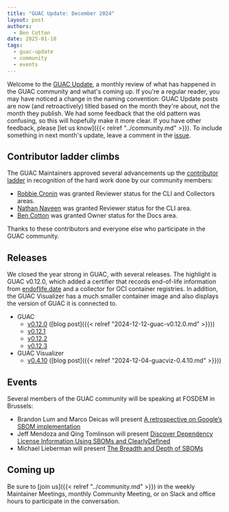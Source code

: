 ```yaml
---
title: "GUAC Update: December 2024"
layout: post
authors: 
  - Ben Cotton
date: 2025-01-10
tags:
  - guac-update
  - community
  - events
---
```


Welcome to the [GUAC Update](/tags/guac-update), a monthly review of what has happened in the GUAC community and what's coming up.
If you're a regular reader, you may have noticed a change in the naming convention:
GUAC Update posts are now (and retroactively) titled based on the month they're about, not the month they publish.
We had some feedback that the old pattern was confusing, so this will hopefully make it more clear.
If you have other feedback, please [let us know]({{< relref "../community.md" >}}).
To include something in next month's update, leave a comment in the [issue](https://github.com/guacsec/guac-landing/issues/121).

## Contributor ladder climbs

The GUAC Maintainers approved several advancements up the [contributor ladder](https://guac.sh/contributing/#contributor-ladder) in recognition of the hard work done by our community members:

* [Robbie Cronin](https://github.com/robert-cronin) was granted Reviewer status for the CLI and Collectors areas.
* [Nathan Naveen](https://github.com/nathannaveen) was granted Reviewer status for the CLI area.
* [Ben Cotton](https://github.com/funnelfiasco) was granted Owner status for the Docs area.

Thanks to these contributors and everyone else who participate in the GUAC community.

## Releases

We closed the year strong in GUAC, with several releases.
The highlight is GUAC v0.12.0, which added a certifier that records end-of-life information from [endoflife.date](https://endoflife.date) and a collector for OCI container registries.
In addition, the GUAC Visualizer has a much smaller container image and also displays the version of GUAC it is connected to.

* GUAC
  * [v0.12.0](https://github.com/guacsec/guac/releases/tag/v0.12.0) ([blog post]({{< relref "2024-12-12-guac-v0.12.0.md" >}}))
  * [v0.12.1](https://github.com/guacsec/guac/releases/tag/v0.12.1)
  * [v0.12.2](https://github.com/guacsec/guac/releases/tag/v0.12.2)
  * [v0.12.3](https://github.com/guacsec/guac/releases/tag/v0.12.3)
* GUAC Visualizer
  * [v0.4.10](https://github.com/guacsec/guac-visualizer/releases/tag/v0.4.10) ([blog post]({{< relref "2024-12-04-guacviz-0.4.10.md" >}}))

## Events

Several members of the GUAC community will be speaking at FOSDEM in Brussels:

* Brandon Lum and Marco Deicas will present [A retrospective on Google’s SBOM implementation](https://fosdem.org/2025/schedule/event/fosdem-2025-6074-a-retrospective-on-google-s-sbom-implementation/)
* Jeff Mendoza and Qing Tomlinson will present [Discover Dependency License Information Using SBOMs and ClearlyDefined](https://fosdem.org/2025/schedule/event/fosdem-2025-5839-discover-dependency-license-information-using-sboms-and-clearlydefined/)
* Michael Lieberman will present [The Breadth and Depth of SBOMs](https://fosdem.org/2025/schedule/event/fosdem-2025-6164-the-breadth-and-depth-of-sboms/)

## Coming up

Be sure to [join us]({{< relref "../community.md" >}}) in the weekly Maintainer Meetings, monthly Community Meeting, or on Slack and office hours to participate in the conversation.